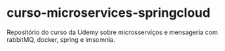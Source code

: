 # curso-microservices-springcloud
Repositório do curso da Udemy sobre microsserviços e mensageria com rabbitMQ, docker, spring e imsomnia.
